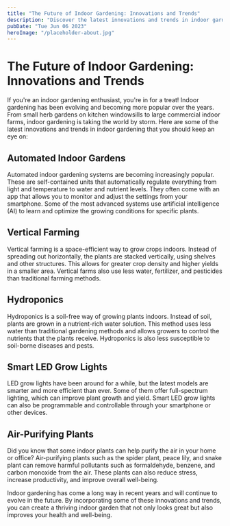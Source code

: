 ```yaml
---
title: "The Future of Indoor Gardening: Innovations and Trends"
description: "Discover the latest innovations and trends in indoor gardening. Learn how indoor gardening can improve air quality, productivity, and more."
pubDate: "Tue Jun 06 2023"
heroImage: "/placeholder-about.jpg"
---
```


# The Future of Indoor Gardening: Innovations and Trends

If you&#39;re an indoor gardening enthusiast, you&#39;re in for a treat! Indoor gardening has been evolving and becoming more popular over the years. From small herb gardens on kitchen windowsills to large commercial indoor farms, indoor gardening is taking the world by storm. Here are some of the latest innovations and trends in indoor gardening that you should keep an eye on:

## Automated Indoor Gardens

Automated indoor gardening systems are becoming increasingly popular. These are self-contained units that automatically regulate everything from light and temperature to water and nutrient levels. They often come with an app that allows you to monitor and adjust the settings from your smartphone. Some of the most advanced systems use artificial intelligence (AI) to learn and optimize the growing conditions for specific plants.

## Vertical Farming

Vertical farming is a space-efficient way to grow crops indoors. Instead of spreading out horizontally, the plants are stacked vertically, using shelves and other structures. This allows for greater crop density and higher yields in a smaller area. Vertical farms also use less water, fertilizer, and pesticides than traditional farming methods.

## Hydroponics

Hydroponics is a soil-free way of growing plants indoors. Instead of soil, plants are grown in a nutrient-rich water solution. This method uses less water than traditional gardening methods and allows growers to control the nutrients that the plants receive. Hydroponics is also less susceptible to soil-borne diseases and pests.

## Smart LED Grow Lights

LED grow lights have been around for a while, but the latest models are smarter and more efficient than ever. Some of them offer full-spectrum lighting, which can improve plant growth and yield. Smart LED grow lights can also be programmable and controllable through your smartphone or other devices.

## Air-Purifying Plants

Did you know that some indoor plants can help purify the air in your home or office? Air-purifying plants such as the spider plant, peace lily, and snake plant can remove harmful pollutants such as formaldehyde, benzene, and carbon monoxide from the air. These plants can also reduce stress, increase productivity, and improve overall well-being.

Indoor gardening has come a long way in recent years and will continue to evolve in the future. By incorporating some of these innovations and trends, you can create a thriving indoor garden that not only looks great but also improves your health and well-being.